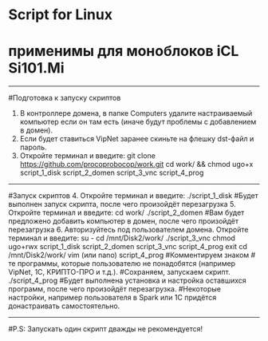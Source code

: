 # Script for Linux 
#  применимы для моноблоков iCL Si101.Mi
__________________________________________________________________________________
#Подготовка к запуску скриптов
1. В контроллере домена, в папке Computers удалите настраиваемый компьютер если он там есть (иначе будут проблемы с добавлением в домен).
2. Если будет ставиться VipNet заранее скиньте на флешку dst-файл и пароль.
3. Откройте терминал и введите:
git clone https://github.com/procoprobocop/work.git
cd work/ && chmod ugo+x script_1_disk script_2_domen script_3_vnc script_4_prog
___________________________________________________________________________________
#Запуск скриптов
4. Откройте терминал и введите:
./script_1_disk
#Будет выполнен запуск скрипта, после чего произойдёт перезагрузка
5. Откройте терминал и введите:
cd work/
./script_2_domen
#Вам будет предложено добавить компьютер в домен, после чего произойдёт перезагрузка
6. Авторизуйтесь под пользователем домена.
Откройте терминал и введите:
su -
cd /mnt/Disk2/work/
./script_3_vnc
chmod ugo+rwx script_1_disk script_2_domen script_3_vnc script_4_prog
exit
cd /mnt/Disk2/work/
vim (или nano) script_4_prog
#Комментируем знаком # те программы, которые пользователю не понадобятся (например VipNet, 1C, КРИПТО-ПРО и т.д.). 
#Cохраняем, запускаем скрипт.
./script_4_prog
#Будет выполнена установка и настройка оставшихся программ, после чего произойдёт перезагрузка.
#Некоторые настройки, например пользователя в Spark или 1C придётся донастраивать самостоятельно.
______________________________________________________________________________________
#P.S: Запускать один скрипт дважды не рекомендуется!

